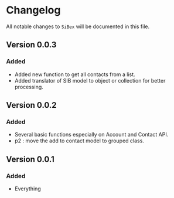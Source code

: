 # Changelog

All notable changes to `SiBex` will be documented in this file.
## Version 0.0.3

### Added
- Added new function to get all contacts from a list.
- Added translator of SIB model to object or collection for better processing.

## Version 0.0.2

### Added
- Several basic functions especially on Account and Contact API.
- p2 : move the add to contact model to grouped class.

## Version 0.0.1

### Added
- Everything

